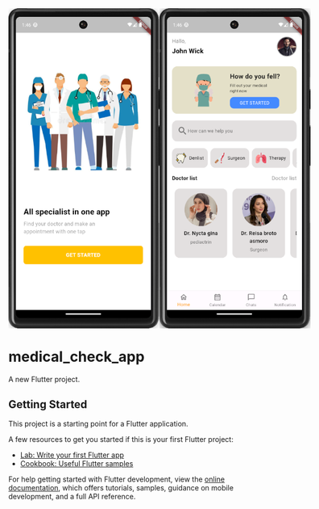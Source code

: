 <div style="display:flex; justify-content:space-evenly;">
    <img src="onboarding.png" alt="Preview Onboarding" width="300">
    <img src="dashboard.png" alt="Preview Dashboard" width="300">
</div>

<!-- ![preview onboarding](onboarding.png){width=300px}
![preview dashboard](dashboard.png){width=300px} -->

# medical_check_app

A new Flutter project.

## Getting Started

This project is a starting point for a Flutter application.

A few resources to get you started if this is your first Flutter project:

- [Lab: Write your first Flutter app](https://docs.flutter.dev/get-started/codelab)
- [Cookbook: Useful Flutter samples](https://docs.flutter.dev/cookbook)

For help getting started with Flutter development, view the
[online documentation](https://docs.flutter.dev/), which offers tutorials,
samples, guidance on mobile development, and a full API reference.
